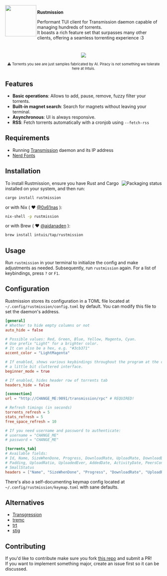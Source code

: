 <img align="left" width="100" height="100" src="https://github.com/user-attachments/assets/f3175886-2ccb-4521-a52b-3b9e63687fbb">

**Rustmission**

Performant TUI client for Transmission daemon capable of managing hundreds of torrents.   
It boasts a rich feature set that surpasses many other clients, offering a seamless torrenting experience :3


# 
<div align="center">
    <img src="https://github.com/user-attachments/assets/265c7f7d-85c0-4440-98f8-18c1cbba1a32"/>
    <p>
        <small>⚠️ Torrents you see are just samples fabricated by AI. Piracy is not something we tolerate here at Intuis.</small>
    </p>
</div>

## Features

- **Basic operations**: Allows to add, pause, remove, fuzzy filter your torrents.
- **Built-in magnet search**: Search for magnets without leaving your terminal.
- **Asynchronous**: UI is always responsive.
- **RSS**: Fetch torrents automatically with a cronjob using `--fetch-rss`

## Requirements

- Running [Transmission](https://github.com/transmission/transmission) daemon and its IP address
- [Nerd Fonts](https://www.nerdfonts.com/)

## Installation

<a href="https://repology.org/project/rustmission/versions">
    <img src="https://repology.org/badge/vertical-allrepos/rustmission.svg" alt="Packaging status" align="right">
</a>

To install Rustmission, ensure you have Rust and Cargo installed on your system, and then run:

```bash
cargo install rustmission
```

or with Nix ( :heart: [@0x61nas](https://github.com/0x61nas) ):

```bash
nix-shell -p rustmission
```

or with Brew ( :heart: [@aidanaden](https://github.com/aidanaden) ):
```bash
brew install intuis/tap/rustmission
```

## Usage

Run `rustmission` in your terminal to initialize the config and make adjustments as needed. Subsequently, run `rustmission` again. For a list of keybindings, press `?` or `F1`.

## Configuration

Rustmission stores its configuration in a TOML file located at `~/.config/rustmission/config.toml` by default. You can modify this file to
set the daemon's address.

```toml
[general]
# Whether to hide empty columns or not
auto_hide = false

# Possible values: Red, Green, Blue, Yellow, Magenta, Cyan.
# Use prefix "Light" for a brighter color.
# It can also be a hex, e.g. "#3cb371"
accent_color = "LightMagenta"

# If enabled, shows various keybindings throughout the program at the cost of
# a little bit cluttered interface.
beginner_mode = true

# If enabled, hides header row of torrents tab
headers_hide = false

[connection]
url = "http://CHANGE_ME:9091/transmission/rpc" # REQUIRED!

# Refresh timings (in seconds)
torrents_refresh = 5
stats_refresh = 5
free_space_refresh = 10

# If you need username and password to authenticate:
# username = "CHANGE_ME"
# password = "CHANGE_ME"

[torrents_tab]
# Available fields:
# Id, Name, SizeWhenDone, Progress, DownloadRate, UploadRate, DownloadDir,
# Padding, UploadRatio, UploadedEver, AddedDate, ActivityDate, PeersConnected
# SmallStatus
headers = ["Name", "SizeWhenDone", "Progress", "DownloadRate", "UploadRate"]

```

There's also a self-documenting keymap config located at `~/.config/rustmission/keymap.toml` with sane defaults.

## Alternatives
- [Transgression](https://github.com/PanAeon/transg-tui)
- [tremc](https://github.com/tremc/tremc)
- [trt](https://github.com/murtaza-u/transmission-remote-tui)
- [stig](https://github.com/rndusr/stig)

## Contributing
If you'd like to contribute make sure you fork [this repo](https://github.com/intuis/rustmission) and submit a PR!  
If you want to implement something major, create an issue first so it can be discussed.
